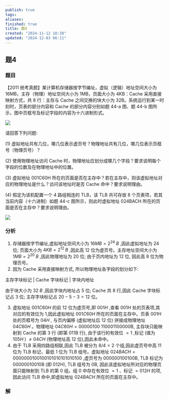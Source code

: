 ```yaml
---
publish: true
tags: 
aliases: 
finished: true
title: 题4
created: "2024-11-12 10:38"
updated: "2024-12-03 06:11"
---
```

## 题4
### 题目
【2011 统考真题】某计算机存储器按字节编址，虚拟（逻辑）地址空间大小为 16MB，主存（物理）地址空间大小为 1MB，页面大小为 4KB：Cache 采用直接映射方式，共 8 行：主存与 Cache 之间交换的块大小为 32B。系统运行到某一时刻时，页表的部分内容和 Cache 的部分内容分别如题 44-a 图、题 44-b 图所示，图中页框号及标记字段的内容为十六进制形式。

![](https://img.hwenyi.live/202412021820481.webp)

请回答下列问题∶

(1) 虚拟地址共有几位，哪几位表示虚页号？物理地址共有几位，哪几位表示页框号（物理页号）？

(2) 使用物理地址访问 Cache 时，物理地址应划分成哪几个字段？要求说明每个字段的位数及在物理地址中的位置。

(3) 虚拟地址 001C60H 所在的页面是否在主存中？若在主存中，则该虚拟地址对应的物理地址是什么？访问该地址时是否 Cache 命中？要求说明理由。

(4) 假定为该机配置一个 4 路组相连的 TLB，该 TLB 共可存放 8 个页表项，若其当前内容（十六进制）如题 44-c 图所示，则此时虚拟地址 024BACH 所在的页面是否在主存中？要求说明理由。

![](https://img.hwenyi.live/202412021820482.webp)

### 分析
1. 存储器按字节编址,虚拟地址空间大小为 ${16}{MB} = {2}^{24}\;B$ ,因此虚拟地址为 24 位; 页面大小为 $4{KB} = {2}^{12}\;B$ ,因此高 12 位为虚页号。主存地址空间大小为 $1{MB} = {2}^{20}\;B$ ,因此物理地址为 20 位; 由于页内地址为 12 位, 因此高 8 位为物理页号。
2. 因为 Cache 采用直接映射方式, 所以物理地址各字段的划分如下:

主存字块标记 | Cache 字块标记 | 字块内地址

由于块大小为 ${32}\;B$ ,因此字块内地址占 5 位; Cache 共 8 行,因此 Cache 字块标记占 3 位; 主存字块标记占 ${20} - 5 - 3 = {12}$ 位。

3. 虚拟地址 ${001}C{60}H$ 的前 12 位为虚页号,即 ${001}H$ ,查看 ${001}H$ 处的页表项,其对应的有效位为 1,因此虚拟地址 ${001}C{60}H$ 所在的页面在主存中。页表 ${001}H$ 处的页框号为 ${04}H$ , 与页内偏移 (虚拟地址后 12 位) 拼接成物理地址 ${04}C{60}H$ 。物理地址 ${04}C{60}H = {00000100}$ 110001100000B, 主存块只能映射到 Cache 的第 3 行 (即第 011B 行), 由于该行的有效位 $= 1$ ,标记 (值为 ${105}H$ ) $\neq  {04}{CH}$ (物理地址高 12 位),因此未命中。
4. 由于 TLB 采用四路组相联,因此 TLB 被分为 $8/4 = 2$ 个组,因此虚页号中高 11 位为 TLB 标记、最低 1 位为 TLB 组号。虚拟地址 ${024}{BACH} = {0000000100100101010101010100}$ ,虚页号为 000000100100B, TLB 标记为 00000010010B (即 012H), TLB 组号为 0B, 因此该虚拟地址所对应的物理页面只能映射到 TLB 的第 0 组。组 0 中存在有效位 $= 1$ 、标记 $= {012}H$ 的项,因此访问 TLB 命中,即虚拟地址 ${024}{BACH}$ 所在的页面在主存中。
### 解
